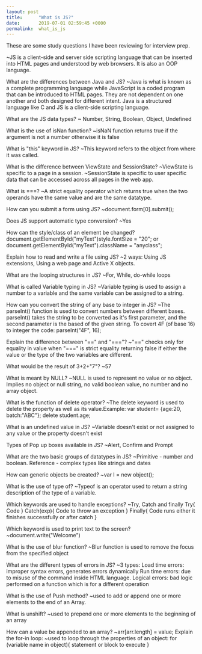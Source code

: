```yaml
---
layout: post
title:      "What is JS?"
date:       2019-07-01 02:59:45 +0000
permalink:  what_is_js
---
```


These are some study questions I have been reviewing for interview prep.

~JS is a client-side and server side scripting language that can be inserted into HTML pages and understood by web browsers. It is also an OOP language.

What are the differences between Java and JS?
~Java is what is known as a complete programming language while JavaScript is a coded program that can be introduced to HTML pages.  They are not dependent on one another and both designed for different intent. Java is a structured language like C and JS is a client-side scripting language.

What are the JS data types?
~ Number, String, Boolean, Object, Undefined

What is the use of isNan function?
~isNaN function returns true if the argument is not a number otherwise it is false

What is "this" keyword in JS?
~This keyword refers to the object from where it was called.

What is the difference between ViewState and SessionState?
~ViewState is specific to a page in a session.
~SessionState is specific to user specific data that can be accessed across all pages in the web app.

What is ===?
~A strict equality operator which returns true when the two operands have the same value and are the same datatype. 

How can you submit a form using JS?
~document.form[0].submit();

Does JS support automatic type conversion?
~Yes 

How can the style/class of an element be changed?
document.getElementById("myText")style.fontSize = "20"; or
document.getElementById("myText").className = "anyclass";

Explain how to read and write a file using JS?
~2 ways: Using JS extensions, Using a web page and Active X objects.

What are the looping structures in JS?
~For, While, do-while loops

What is called Variable typing in JS?
~Variable typing is used to assign a number to a variable and the same variable can be assigned to a string.

How can you convert the string of any base to integer in JS?
~The parseInt() function is used to convert numbers between different bases. parseInt() takes the string to be converted as it's first parameter, and the second parameter is the based of the given string.
To covert 4F (of base 16) to integer the code:
parseInt("4F", 16);

Explain the difference between "==" and "==="?
~"==" checks only for equality in value when "===" is strict equality returning false if either the value or the type of the two variables are different.

What would be the result of 3+2+"7"?
~57

What is meant by NULL?
~NULL is used to represent no value or no object.  Implies no object or null string, no valid boolean value, no number and no array object.

What is the function of delete operator?
~The delete keyword is used to delete the property as well as its value.Example: 
var student= {age:20, batch:"ABC"};
delete student.age;

What is an undefined value in JS?
~Variable doesn't exist or not assigned to any value or the property doesn't exist

Types of Pop up boxes available in JS?
~Alert, Confirm and Prompt

What are the two basic groups of datatypes in JS?
~Primitive - number and boolean.  Reference - complex types like strings and dates

How can generic objects be created?
~var I = new object();

What is the use of type of?
~Typeof is an operator used to return a string description of the type of a variable. 

Which keywords are used to handle exceptions?
~Try, Catch and finally
Try{
	Code
}
Catch(exp){
	Code to throw an exception
}
Finally{
	Code runs either it finishes successfully or after catch
}

Which keyword is used to print text to the screen?
~document.write("Welcome")

What is the use of blur function?
~Blur function is used to remove the focus from the specified object

What are the different types of errors in JS?
~3 types:
Load time errors: improper syntax errors, generates errors dynamically
Run time errors: due to misuse of the command inside HTML language.
Logical errors: bad logic performed on a function which is for a different operation

What is the use of Push method?
~used to add or append one or more elements to the end of an Array.

What is unshift?
~used to prepend one or more elements to the beginning of an array

How can a value be appended to an array?
~arr[arr.length] = value;
Explain the for-in loop:
~used to loop through the properties of an object:
for (variable name in object){
	statement or block to execute
}


